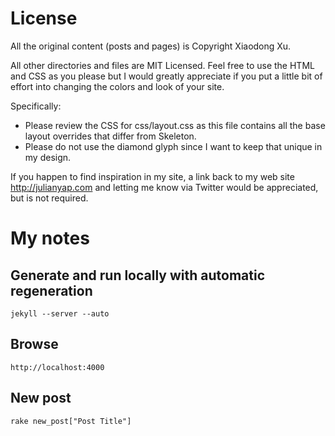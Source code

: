 # License

All the original content (posts and pages) is Copyright Xiaodong Xu.

All other directories and files are MIT Licensed. Feel free to use the HTML and CSS as you please but I would greatly appreciate if you put a little bit of effort into changing the colors and look of your site. 

Specifically:

 * Please review the CSS for css/layout.css as this file contains all the base layout overrides that differ from Skeleton.
 * Please do not use the diamond glyph since I want to keep that unique in my design. 

If you happen to find inspiration in my site, a link back to my web site http://julianyap.com and letting me know via Twitter would be appreciated, but is not required.

# My notes

## Generate and run locally with automatic regeneration

    jekyll --server --auto

## Browse

    http://localhost:4000

## New post

    rake new_post["Post Title"]

